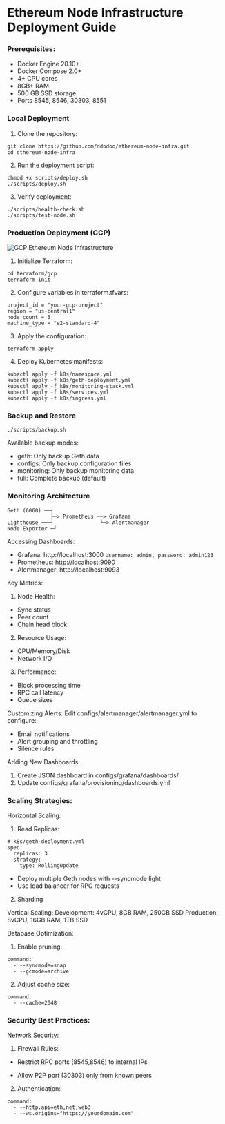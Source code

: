 # Ethereum Node Infrastructure Deployment Guide

### Prerequisites:
- Docker Engine 20.10+
- Docker Compose 2.0+
- 4+ CPU cores
- 8GB+ RAM
- 500 GB SSD storage
- Ports 8545, 8546, 30303, 8551

### Local Deployment
1. Clone the repository:

```
git clone https://github.com/ddodoo/ethereum-node-infra.git
cd ethereum-node-infra
```

2. Run the deployment script:

```
chmod +x scripts/deploy.sh
./scripts/deploy.sh
```

3. Verify deployment:

```
./scripts/health-check.sh
./scripts/test-node.sh
```

### Production Deployment (GCP)

![GCP Ethereum Node Infrastructure](architecture_design_ethereum_node.jpg)


1. Initialize Terraform:

```
cd terraform/gcp
terraform init
```

2. Configure variables in terraform.tfvars:

```
project_id = "your-gcp-project"
region = "us-central1"
node_count = 3
machine_type = "e2-standard-4"
```

3. Apply the configuration:

```
terraform apply
```

4. Deploy Kubernetes manifests:

```
kubectl apply -f k8s/namespace.yml
kubectl apply -f k8s/geth-deployment.yml
kubectl apply -f k8s/monitoring-stack.yml
kubectl apply -f k8s/services.yml
kubectl apply -f k8s/ingress.yml
```


### Backup and Restore

```
./scripts/backup.sh
```

Available backup modes:

- geth: Only backup Geth data
- configs: Only backup configuration files
- monitoring: Only backup monitoring data
- full: Complete backup (default)


### Monitoring Architecture

```
Geth (6060) ──┐
              ├─> Prometheus ──> Grafana
Lighthouse ───┘               └─> Alertmanager
Node Exporter ─┘
```

Accessing Dashboards: 
- Grafana: http://localhost:3000 `username: admin, password: admin123`
- Prometheus: http://localhost:9090
- Alertmanager: http://localhost:9093


Key Metrics: 
1. Node Health:
- Sync status
- Peer count
- Chain head block

2. Resource Usage:
- CPU/Memory/Disk
- Network I/O

3. Performance:
- Block processing time
- RPC call latency
- Queue sizes

Customizing Alerts: 
Edit configs/alertmanager/alertmanager.yml to configure:

- Email notifications
- Alert grouping and throttling
- Silence rules

Adding New Dashboards: 
1. Create JSON dashboard in configs/grafana/dashboards/
2. Update configs/grafana/provisioning/dashboards.yml

### Scaling Strategies:

Horizontal Scaling:

1. Read Replicas:

```
# k8s/geth-deployment.yml
spec:
  replicas: 3
  strategy:
    type: RollingUpdate
```
- Deploy multiple Geth nodes with --syncmode light
- Use load balancer for RPC requests

2. Sharding


Vertical Scaling:
Development: 4vCPU, 8GB RAM, 250GB SSD
Production: 8vCPU, 16GB RAM, 1TB SSD


Database Optimization: 
1. Enable pruning:

```
command:
  - --syncmode=snap
  - --gcmode=archive
```

2. Adjust cache size:

```
command:
  - --cache=2048
```

### Security Best Practices: 

Network Security: 
1. Firewall Rules:

- Restrict RPC ports (8545,8546) to internal IPs

- Allow P2P port (30303) only from known peers

2. Authentication:

```
command:
  - --http.api=eth,net,web3
  - --ws.origins="https://yourdomain.com"
```
